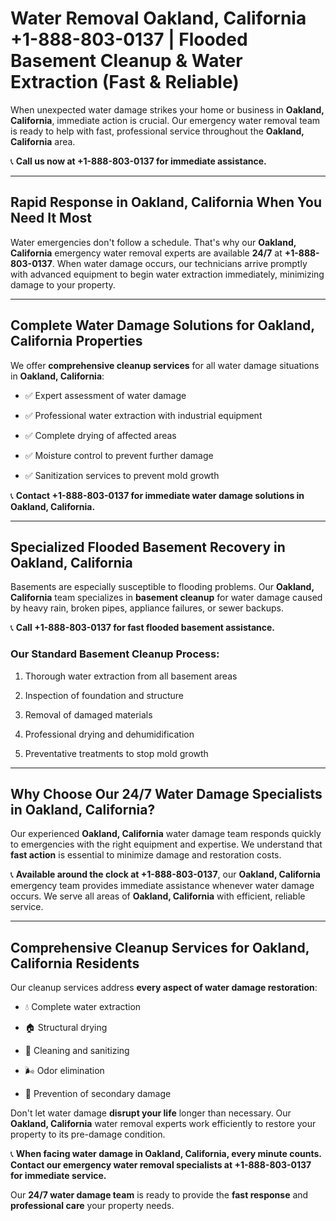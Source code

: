 # Water Removal Oakland, California +1-888-803-0137 | Flooded Basement Cleanup & Water Extraction (Fast & Reliable)

When unexpected water damage strikes your home or business in **Oakland, California**, immediate action is crucial. Our emergency water removal team is ready to help with fast, professional service throughout the **Oakland, California** area. 

📞 **Call us now at +1-888-803-0137 for immediate assistance.**

---

## Rapid Response in Oakland, California When You Need It Most

Water emergencies don't follow a schedule. That's why our **Oakland, California** emergency water removal experts are available **24/7** at **+1-888-803-0137**. When water damage occurs, our technicians arrive promptly with advanced equipment to begin water extraction immediately, minimizing damage to your property.

---

## Complete Water Damage Solutions for Oakland, California Properties

We offer **comprehensive cleanup services** for all water damage situations in **Oakland, California**:

- ✅ Expert assessment of water damage  
- ✅ Professional water extraction with industrial equipment  
- ✅ Complete drying of affected areas  
- ✅ Moisture control to prevent further damage  
- ✅ Sanitization services to prevent mold growth  

📞 **Contact +1-888-803-0137 for immediate water damage solutions in Oakland, California.**

---

## Specialized Flooded Basement Recovery in Oakland, California

Basements are especially susceptible to flooding problems. Our **Oakland, California** team specializes in **basement cleanup** for water damage caused by heavy rain, broken pipes, appliance failures, or sewer backups. 

📞 **Call +1-888-803-0137 for fast flooded basement assistance.**

### Our Standard Basement Cleanup Process:
1. Thorough water extraction from all basement areas  
2. Inspection of foundation and structure  
3. Removal of damaged materials  
4. Professional drying and dehumidification  
5. Preventative treatments to stop mold growth  

---

## Why Choose Our 24/7 Water Damage Specialists in Oakland, California?

Our experienced **Oakland, California** water damage team responds quickly to emergencies with the right equipment and expertise. We understand that **fast action** is essential to minimize damage and restoration costs.

📞 **Available around the clock at +1-888-803-0137**, our **Oakland, California** emergency team provides immediate assistance whenever water damage occurs. We serve all areas of **Oakland, California** with efficient, reliable service.

---

## Comprehensive Cleanup Services for Oakland, California Residents

Our cleanup services address **every aspect of water damage restoration**:

- 💧 Complete water extraction  
- 🏠 Structural drying  
- 🧼 Cleaning and sanitizing  
- 🌬️ Odor elimination  
- 🚫 Prevention of secondary damage  

Don't let water damage **disrupt your life** longer than necessary. Our **Oakland, California** water removal experts work efficiently to restore your property to its pre-damage condition.

📞 **When facing water damage in Oakland, California, every minute counts. Contact our emergency water removal specialists at +1-888-803-0137 for immediate service.**

Our **24/7 water damage team** is ready to provide the **fast response** and **professional care** your property needs.